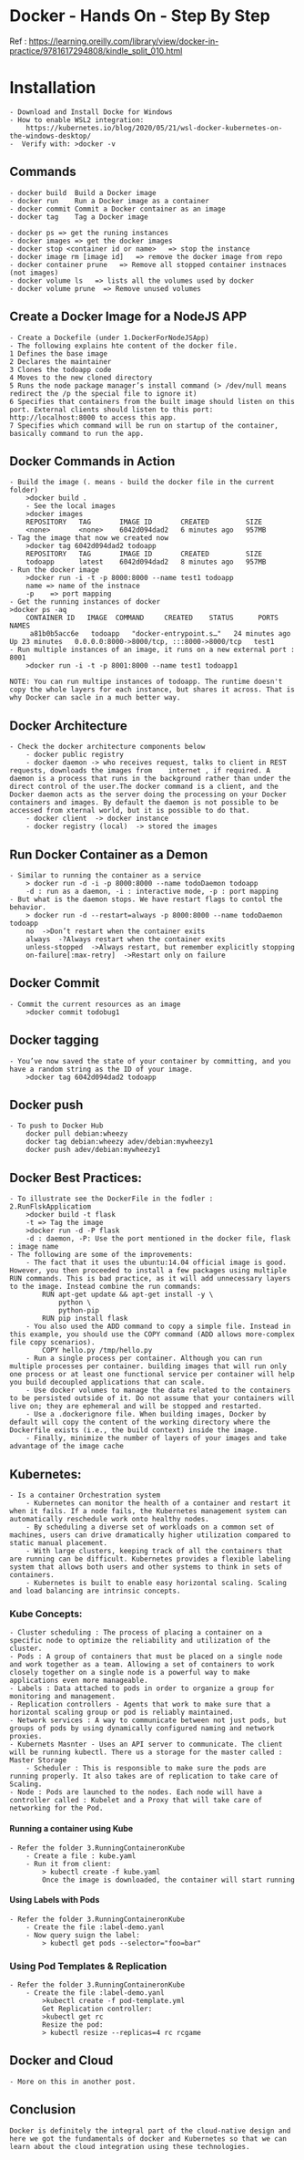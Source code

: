 # Docker - Hands On - Step By Step
Ref : https://learning.oreilly.com/library/view/docker-in-practice/9781617294808/kindle_split_010.html

# Installation
    - Download and Install Docke for Windows
    - How to enable WSL2 integration:
        https://kubernetes.io/blog/2020/05/21/wsl-docker-kubernetes-on-the-windows-desktop/
    -  Verify with: >docker -v


## Commands
    - docker build	Build a Docker image
    - docker run	Run a Docker image as a container
    - docker commit	Commit a Docker container as an image
    - docker tag	Tag a Docker image

    - docker ps => get the runing instances
    - docker images => get the docker images
    - docker stop <container id or name>   => stop the instance
    - docker image rm [image id]   => remove the docker image from repo
    - docker container prune   => Remove all stopped container instnaces (not images)
    - docker volume ls   => lists all the volumes used by docker
    - docker volume prune  => Remove unused volumes

## Create a Docker Image for a NodeJS APP
    - Create a Dockefile (under 1.DockerForNodeJSApp)
    - The following explains hte content of the docker file.
    1 Defines the base image
    2 Declares the maintainer
    3 Clones the todoapp code
    4 Moves to the new cloned directory
    5 Runs the node package manager’s install command (> /dev/null means redirect the /p the special file to ignore it)
    6 Specifies that containers from the built image should listen on this port. External clients should listen to this port: http://localhost:8000 to access this app.
    7 Specifies which command will be run on startup of the container, basically command to run the app.

## Docker Commands in Action
    - Build the image (. means - build the docker file in the current folder)
        >docker build .
        - See the local images
        >docker images
        REPOSITORY   TAG       IMAGE ID       CREATED         SIZE
        <none>       <none>    6042d094dad2   6 minutes ago   957MB
    - Tag the image that now we created now
        >docker tag 6042d094dad2 todoapp
        REPOSITORY   TAG       IMAGE ID       CREATED         SIZE
        todoapp      latest    6042d094dad2   8 minutes ago   957MB
    - Run the docker image
        >docker run -i -t -p 8000:8000 --name test1 todoapp
        name => name of the instnace
        -p    => port mapping
    - Get the running instances of docker
    >docker ps -aq
        CONTAINER ID   IMAGE  COMMAND     CREATED    STATUS      PORTS          NAMES
         a81b0b5acc6e   todoapp   "docker-entrypoint.s…"   24 minutes ago   Up 23 minutes   0.0.0.0:8000->8000/tcp, :::8000->8000/tcp   test1
    - Run multiple instances of an image, it runs on a new external port : 8001
        >docker run -i -t -p 8001:8000 --name test1 todoapp1

    NOTE: You can run multipe instances of todoapp. The runtime doesn't copy the whole layers for each instance, but shares it across. That is why Docker can sacle in a much better way.

## Docker Architecture
    - Check the docker architecture components below
        - docker public registry
        - docker daemon -> who receives request, talks to client in REST requests, downloads the images from    internet , if required. A daemon is a process that runs in the background rather than under the direct control of the user.The docker command is a client, and the Docker daemon acts as the server doing the processing on your Docker containers and images. By default the daemon is not possible to be accessed from xternal world, but it is possible to do that.
        - docker client  -> docker instance
        - docker registry (local)  -> stored the images
## Run Docker Container as a Demon
    - Similar to running the container as a service
        > docker run -d -i -p 8000:8000 --name todoDaemon todoapp
        -d : run as a daemon, -i : interactive mode, -p : port mapping
    - But what is the daemon stops. We have restart flags to contol the behavior.
        > docker run -d --restart=always -p 8000:8000 --name todoDaemon todoapp
        no	->Don’t restart when the container exits
        always	-?Always restart when the container exits
        unless-stopped	->Always restart, but remember explicitly stopping
        on-failure[:max-retry]	->Restart only on failure

## Docker Commit
    - Commit the current resources as an image 
        >docker commit todobug1

## Docker tagging
    - You’ve now saved the state of your container by committing, and you have a random string as the ID of your image.
        >docker tag 6042d094dad2 todoapp
## Docker push
    - To push to Docker Hub
        docker pull debian:wheezy                             
        docker tag debian:wheezy adev/debian:mywheezy1       
        docker push adev/debian:mywheezy1

## Docker Best Practices:
    - To illustrate see the DockerFile in the fodler : 2.RunFlskApplicatiom
        >docker build -t flask
        -t => Tag the image
        >docker run -d -P flask
        -d : daemon, -P: Use the port mentioned in the docker file, flask : image name
    - The following are some of the improvements:
        - The fact that it uses the ubuntu:14.04 official image is good. However, you then proceeded to install a few packages using multiple RUN commands. This is bad practice, as it will add unnecessary layers to the image. Instead combine the run commands:
            RUN apt-get update && apt-get install -y \
                python \
                python-pip
            RUN pip install flask
        - You also used the ADD command to copy a simple file. Instead in this example, you should use the COPY command (ADD allows more-complex file copy scenarios).
            COPY hello.py /tmp/hello.py
        - Run a single process per container. Although you can run multiple processes per container. building images that will run only one process or at least one functional service per container will help you build decoupled applications that can scale.
        - Use docker volumes to manage the data related to the containers to be persisted outside of it. Do not assume that your containers will live on; they are ephemeral and will be stopped and restarted. 
        - Use a .dockerignore file. When building images, Docker by default will copy the content of the working directory where the Dockerfile exists (i.e., the build context) inside the image. 
        - Finally, minimize the number of layers of your images and take advantage of the image cache

## Kubernetes:
    - Is a container Orchestration system
        - Kubernetes can monitor the health of a container and restart it when it fails. If a node fails, the Kubernetes management system can automatically reschedule work onto healthy nodes.
        - By scheduling a diverse set of workloads on a common set of machines, users can drive dramatically higher utilization compared to static manual placement. 
        - With large clusters, keeping track of all the containers that are running can be difficult. Kubernetes provides a flexible labeling system that allows both users and other systems to think in sets of containers. 
        - Kubernetes is built to enable easy horizontal scaling. Scaling and load balancing are intrinsic concepts.

### Kube Concepts:
    - Cluster scheduling : The process of placing a container on a specific node to optimize the reliability and utilization of the cluster.
    - Pods : A group of containers that must be placed on a single node and work together as a team. Allowing a set of containers to work closely together on a single node is a powerful way to make applications even more manageable.
    - Labels : Data attached to pods in order to organize a group for monitoring and management.
    - Replication controllers - Agents that work to make sure that a horizontal scaling group or pod is reliably maintained.
    - Network services : A way to communicate between not just pods, but groups of pods by using dynamically configured naming and network proxies.
    - Kubernets Masnter - Uses an API server to communicate. The client will be running kubectl. There us a storage for the master called : Master Storage
        - Scheduler : This is responsible to make sure the pods are running properly. It also takes are of replication to take care of Scaling.
    - Node : Pods are launched to the nodes. Each node will have a controller called : Kubelet and a Proxy that will take care of networking for the Pod.

#### Running a container using Kube
    - Refer the folder 3.RunningContaineronKube
        - Create a file : kube.yaml
        - Run it from client:
            > kubectl create -f kube.yaml
            Once the image is downloaded, the container will start running

#### Using Labels with Pods
    - Refer the folder 3.RunningContaineronKube
        - Create the file :label-demo.yanl
        - Now query suign the label:
            > kubectl get pods --selector="foo=bar"
### Using Pod Templates & Replication
    - Refer the folder 3.RunningContaineronKube
        - Create the file :label-demo.yanl
            >kubectl create -f pod-template.yml
            Get Replication controller:
            >kubectl get rc
            Resize the pod:
            > kubectl resize --replicas=4 rc rcgame

## Docker and Cloud
    - More on this in another post.

## Conclusion
    Docker is definitely the integral part of the cloud-native design and here we got the fundamentals of docker and Kubernetes so that we can learn about the cloud integration using these technologies.